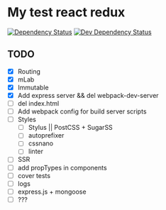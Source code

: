 
# My test react redux

[![Dependency Status](https://david-dm.org/ViZhe/my-test-react-redux.svg)](https://david-dm.org/ViZhe/my-test-react-redux#info=dependencies)
[![Dev Dependency Status](https://david-dm.org/ViZhe/my-test-react-redux/dev-status.svg)](https://david-dm.org/ViZhe/my-test-react-redux#info=devDependencies)


## TODO
- [X] Routing
- [X] mLab
- [X] Immutable
- [X] Add express server && del webpack-dev-server
- [ ] del index.html
- [ ] Add webpack config for build server scripts
- [ ] Styles
    - [ ] Stylus || PostCSS + SugarSS
    - [ ] autoprefixer
    - [ ] cssnano
    - [ ] linter
- [ ] SSR
- [ ] add propTypes in components
- [ ] cover tests
- [ ] logs
- [ ] express.js + mongoose
- [ ] ???
